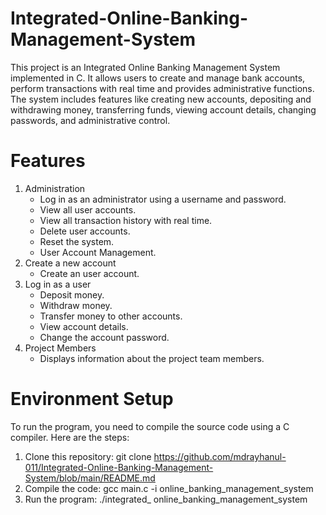 # Integrated-Online-Banking-Management-System
 This project is an Integrated Online Banking Management System implemented in C. It allows users to create and manage bank accounts, perform transactions with real time and provides administrative functions. The system includes features like creating new accounts, depositing and withdrawing money, transferring funds, viewing 
 account details, changing passwords, and administrative control.

# Features
 1. Administration
    - Log in as an administrator using a username and password.
    - View all user accounts.
    - View all transaction history with real time.
    - Delete user accounts.
    - Reset the system.
    - User Account Management.
 2. Create a new account
    - Create an user account.
 3. Log in as a user
    - Deposit money.
    - Withdraw money.
    - Transfer money to other accounts.
    - View account details.
    - Change the account password.
 4. Project Members
    - Displays information about the project team members.

# Environment Setup
  To run the program, you need to compile the source code using a C compiler. Here are the steps:

  1. Clone this repository:
      git clone https://github.com/mdrayhanul-011/Integrated-Online-Banking-Management-System/blob/main/README.md
  2. Compile the code:
      gcc main.c -i online_banking_management_system
  3. Run the program:
      ./integrated_ online_banking_management_system
